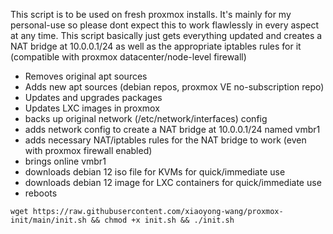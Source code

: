 This script is to be used on fresh proxmox installs. It's mainly for my personal-use so please dont expect this to work flawlessly in every aspect at any time.
This script basically just gets everything updated and creates a NAT bridge at 10.0.0.1/24 as well as the appropriate iptables rules for it (compatible with proxmox datacenter/node-level firewall)

- Removes original apt sources
- Adds new apt sources (debian repos, proxmox VE no-subscription repo)
- Updates and upgrades packages
- Updates LXC images in proxmox
- backs up original network (/etc/network/interfaces) config
- adds network config to create a NAT bridge at 10.0.0.1/24 named vmbr1
- adds necessary NAT/iptables rules for the NAT bridge to work (even with proxmox firewall enabled)
- brings online vmbr1
- downloads debian 12 iso file for KVMs for quick/immediate use
- downloads debian 12 image for LXC containers for quick/immediate use
- reboots

```
wget https://raw.githubusercontent.com/xiaoyong-wang/proxmox-init/main/init.sh && chmod +x init.sh && ./init.sh
```
